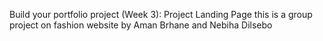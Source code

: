 Build your portfolio project (Week 3): Project Landing Page
this is a group project on fashion website by Aman Brhane and Nebiha Dilsebo 
